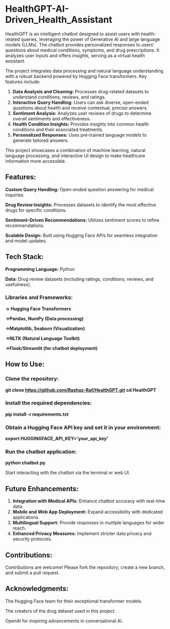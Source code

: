 # HealthGPT-AI-Driven_Health_Assistant
HealthGPT is an intelligent chatbot designed to assist users with health-related queries, leveraging the power of Generative AI and large language models (LLMs). The chatbot provides personalized responses to users' questions about medical conditions, symptoms, and drug prescriptions. It analyzes user inputs and offers insights, serving as a virtual health assistant.

The project integrates data processing and natural language understanding with a robust backend powered by Hugging Face transformers. Key features include:
1. **Data Analysis and Cleaning:** Processes drug-related datasets to understand conditions, reviews, and ratings.
2. **Interactive Query Handling:** Users can ask diverse, open-ended questions about health and receive contextual, precise answers.
3. **Sentiment Analysis:** Analyzes user reviews of drugs to determine overall sentiments and effectiveness.
4. **Health Condition Insights:** Provides insights into common health conditions and their associated treatments.
5. **Personalized Responses:** Uses pre-trained language models to generate tailored answers.

This project showcases a combination of machine learning, natural language processing, and interactive UI design to make healthcare information more accessible.

## Features:
**Custom Query Handling:** Open-ended question answering for medical inquiries.

**Drug Review Insights:** Processes datasets to identify the most effective drugs for specific conditions.

**Sentiment-Driven Recommendations:** Utilizes sentiment scores to refine recommendations.

**Scalable Design:** Built using Hugging Face APIs for seamless integration and model updates.

## Tech Stack:
**Programming Language:** Python

**Data:** Drug review datasets (including ratings, conditions, reviews, and usefulness).

### Libraries and Frameworks:
**-> Hugging Face Transformers**

**->Pandas, NumPy (Data processing)**

**->Matplotlib, Seaborn (Visualization)**

**->NLTK (Natural Language Toolkit)**

**->Flask/Streamlit (for chatbot deployment)**

## How to Use:
### Clone the repository:
**git clone https://github.com/Rashaz-Raf/HealthGPT.git**
**cd HealthGPT**

### Install the required dependencies:
**pip install -r requirements.txt**

### Obtain a Hugging Face API key and set it in your environment:
**export HUGGINGFACE_API_KEY='your_api_key'**

### Run the chatbot application:
**python chatbot.py**

Start interacting with the chatbot via the terminal or web UI.

## Future Enhancements:
1. **Integration with Medical APIs:** Enhance chatbot accuracy with real-time data.
2. **Mobile and Web App Deployment:** Expand accessibility with dedicated applications.
3. **Multilingual Support:** Provide responses in multiple languages for wider reach.
4. **Enhanced Privacy Measures:** Implement stricter data privacy and security protocols.

## Contributions:
Contributions are welcome! Please fork the repository, create a new branch, and submit a pull request.

## Acknowledgments:
The Hugging Face team for their exceptional transformer models.

The creators of the drug dataset used in this project.

OpenAI for inspiring advancements in conversational AI.
